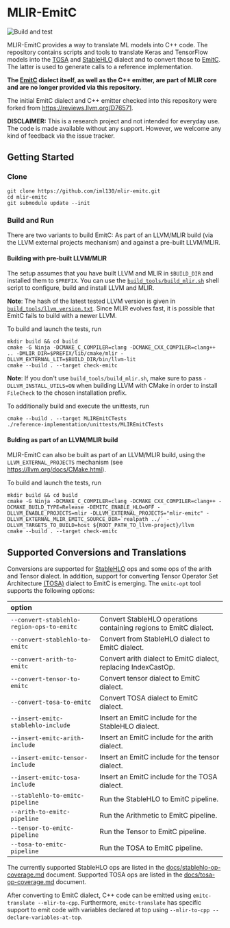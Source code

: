 # MLIR-EmitC

![Build and test](https://github.com/iml130/mlir-emitc/workflows/Build%20and%20test/badge.svg)

MLIR-EmitC provides a way to translate ML models into C++ code. The repository
contains scripts and tools to translate Keras and TensorFlow models into the
[TOSA](https://mlir.llvm.org/docs/Dialects/TOSA/) and
[StableHLO](https://github.com/openxla/stablehlo/) dialect and to convert those to
[EmitC](https://mlir.llvm.org/docs/Dialects/EmitC/).
The latter is used to generate calls to a reference implementation.

**The [EmitC](https://mlir.llvm.org/docs/Dialects/EmitC/) dialect itself, as well as the C++ emitter, are part of MLIR core and are no longer provided via this repository.**

The initial EmitC dialect and C++ emitter checked into this repository were forked from https://reviews.llvm.org/D76571.

**DISCLAIMER:** This is a research project and not intended for everyday use. The code is made available without any support. However, we welcome any kind of feedback via the issue tracker.


## Getting Started
### Clone

```shell
git clone https://github.com/iml130/mlir-emitc.git
cd mlir-emitc
git submodule update --init
```

### Build and Run

There are two variants to build EmitC: As part of an LLVM/MLIR build (via the LLVM external projects mechanism) and against a pre-built LLVM/MLIR.

#### Building with pre-built LLVM/MLIR

The setup assumes that you have built LLVM and MLIR in `$BUILD_DIR` and installed them to `$PREFIX`. You can use the [`build_tools/build_mlir.sh`](https://github.com/iml130/mlir-emitc/blob/main/build_tools/build_mlir.sh) shell script to configure, build and install LLVM and MLIR.

**Note**: The hash of the latest tested LLVM version is given in [`build_tools/llvm_version.txt`](https://github.com/iml130/mlir-emitc/blob/main/build_tools/llvm_version.txt). Since MLIR evolves fast, it is possible that EmitC fails to build with a newer LLVM.

To build and launch the tests, run
```shell
mkdir build && cd build
cmake -G Ninja -DCMAKE_C_COMPILER=clang -DCMAKE_CXX_COMPILER=clang++ .. -DMLIR_DIR=$PREFIX/lib/cmake/mlir -DLLVM_EXTERNAL_LIT=$BUILD_DIR/bin/llvm-lit
cmake --build . --target check-emitc
```

**Note**: If you don't use `build_tools/build_mlir.sh`, make sure to pass `-DLLVM_INSTALL_UTILS=ON` when building LLVM with CMake in order to install `FileCheck` to the chosen installation prefix.

To additionally build and execute the unittests, run
```shell
cmake --build . --target MLIREmitCTests
./reference-implementation/unittests/MLIREmitCTests
```

#### Bulding as part of an LLVM/MLIR build

MLIR-EmitC can also be built as part of an LLVM/MLIR build, using the `LLVM_EXTERNAL_PROJECTS` mechanism (see https://llvm.org/docs/CMake.html).

To build and launch the tests, run
```shell
mkdir build && cd build
cmake -G Ninja -DCMAKE_C_COMPILER=clang -DCMAKE_CXX_COMPILER=clang++ -DCMAKE_BUILD_TYPE=Release -DEMITC_ENABLE_HLO=OFF -DLLVM_ENABLE_PROJECTS=mlir -DLLVM_EXTERNAL_PROJECTS="mlir-emitc" -DLLVM_EXTERNAL_MLIR_EMITC_SOURCE_DIR=`realpath ../` -DLLVM_TARGETS_TO_BUILD=host ${ROOT_PATH_TO_llvm-project}/llvm
cmake --build . --target check-emitc
```

## Supported Conversions and Translations

Conversions are supported for [StableHLO](https://github.com/openxla/stablehlo/) ops and some ops of the arith and Tensor dialect.
In addition, support for converting Tensor Operator Set Architecture [(TOSA)](https://mlir.llvm.org/docs/Dialects/TOSA/) dialect to EmitC is emerging.
The `emitc-opt` tool supports the following options:

| option                                     |                                                                          |
| :----------------------------------------- |:------------------------------------------------------------------------ |
| `--convert-stablehlo-region-ops-to-emitc ` | Convert StableHLO operations containing regions to EmitC dialect.        |
| `--convert-stablehlo-to-emitc `            | Convert from StableHLO dialect to EmitC dialect.                         |
| `--convert-arith-to-emitc `                | Convert arith dialect to EmitC dialect, replacing IndexCastOp.           |
| `--convert-tensor-to-emitc `               | Convert tensor dialect to EmitC dialect.                                 |
| `--convert-tosa-to-emitc `                 | Convert TOSA dialect to EmitC dialect.                                   |
| `--insert-emitc-stablehlo-include`         | Insert an EmitC include for the StableHLO dialect.                       |
| `--insert-emitc-arith-include`             | Insert an EmitC include for the arith dialect.                           |
| `--insert-emitc-tensor-include`            | Insert an EmitC include for the tensor dialect.                          |
| `--insert-emitc-tosa-include`              | Insert an EmitC include for the TOSA dialect.                            |
| `--stablehlo-to-emitc-pipeline`            | Run the StableHLO to EmitC pipeline.                                     |
| `--arith-to-emitc-pipeline`                | Run the Arithmetic to EmitC pipeline.                                    |
| `--tensor-to-emitc-pipeline`               | Run the Tensor to EmitC pipeline.                                        |
| `--tosa-to-emitc-pipeline`                 | Run the TOSA to EmitC pipeline.                                          |

The currently supported StableHLO ops are listed in the [docs/stablehlo-op-coverage.md](docs/stablehlo-op-coverage.md) document.
Supported TOSA ops are listed in the [docs/tosa-op-coverage.md](docs/tosa-op-coverage.md) document.

After converting to EmitC dialect, C++ code can be emitted using `emitc-translate --mlir-to-cpp`.
Furthermore, `emitc-translate` has specific support to emit code with variables declared at top using `--mlir-to-cpp --declare-variables-at-top`.
